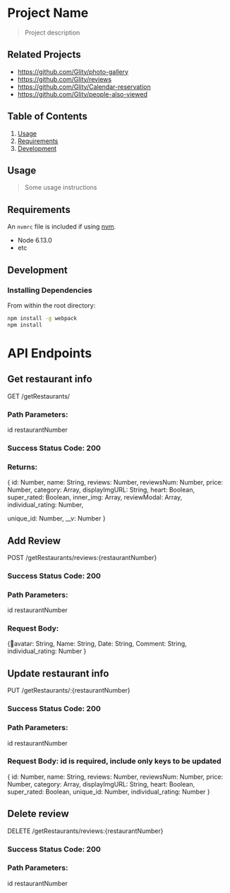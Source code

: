 # Project Name

> Project description

## Related Projects

 - https://github.com/Glity/photo-gallery
 - https://github.com/Glity/reviews
 - https://github.com/Glity/Calendar-reservation
 - https://github.com/Glity/people-also-viewed

## Table of Contents

1. [Usage](#Usage)
1. [Requirements](#requirements)
1. [Development](#development)

## Usage

> Some usage instructions

## Requirements

An `nvmrc` file is included if using [nvm](https://github.com/creationix/nvm).

- Node 6.13.0
- etc

## Development

### Installing Dependencies

From within the root directory:

```sh
npm install -g webpack
npm install
```

# API Endpoints

## Get restaurant info
GET /getRestaurants/
### Path Parameters:
id restaurantNumber
### Success Status Code: 200
### Returns:
  {
  id: Number,
  name: String,
  reviews: Number,
  reviewsNum: Number,
  price: Number,
  category: Array,
  displayImgURL: String,
  heart: Boolean,
  super_rated: Boolean,
  inner_img: Array,
  reviewModal: Array,
  individual_rating: Number,

  unique_id: Number,
  __v: Number
}

##  Add Review
POST /getRestaurants/reviews:{restaurantNumber}
### Success Status Code: 200
### Path Parameters:
id restaurantNumber
### Request Body:
  {avatar: String,
Name: String,
Date: String,
Comment: String,
individual_rating: Number
}



## Update restaurant info
PUT /getRestaurants/:{restaurantNumber}
### Success Status Code: 200
### Path Parameters:
id restaurantNumber
### Request Body: id is required, include only keys to be updated
 {
  id: Number,
  name: String,
  reviews: Number,
  reviewsNum: Number,
  price: Number,
  category: Array,
  displayImgURL: String,
  heart: Boolean,
  super_rated: Boolean,
  unique_id: Number,
  individual_rating: Number
}


## Delete review
DELETE /getRestaurants/reviews:{restaurantNumber}
### Success Status Code: 200
### Path Parameters:
id restaurantNumber